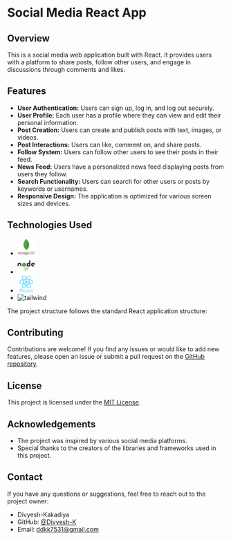 # Social Media React App

## Overview
This is a social media web application built with React. It provides users with a platform to share posts, follow other users, and engage in discussions through comments and likes.

## Features

- **User Authentication:** Users can sign up, log in, and log out securely.
- **User Profile:** Each user has a profile where they can view and edit their personal information.
- **Post Creation:** Users can create and publish posts with text, images, or videos.
- **Post Interactions:** Users can like, comment on, and share posts.
- **Follow System:** Users can follow other users to see their posts in their feed.
- **News Feed:** Users have a personalized news feed displaying posts from users they follow.
- **Search Functionality:** Users can search for other users or posts by keywords or usernames.
- **Responsive Design:** The application is optimized for various screen sizes and devices.


## Technologies Used
- <img src="https://raw.githubusercontent.com/devicons/devicon/master/icons/mongodb/mongodb-original-wordmark.svg" alt="mongodb" width="40" height="40"/>  
- <img src="https://raw.githubusercontent.com/devicons/devicon/master/icons/nodejs/nodejs-original-wordmark.svg" alt="nodejs" width="40" height="40"/>  
- <img src="https://raw.githubusercontent.com/devicons/devicon/master/icons/react/react-original-wordmark.svg" alt="react" width="40" height="40"/> 
- <img src="https://www.vectorlogo.zone/logos/tailwindcss/tailwindcss-icon.svg" alt="tailwind" width="40" height="40"/>


The project structure follows the standard React application structure:

## Contributing

Contributions are welcome! If you find any issues or would like to add new features, please open an issue or submit a pull request on the [GitHub repository](https://github.com/riteshk-007/Social-media-react-app).

## License

This project is licensed under the [MIT License](LICENSE).

## Acknowledgements

- The project was inspired by various social media platforms.
- Special thanks to the creators of the libraries and frameworks used in this project.

## Contact

If you have any questions or suggestions, feel free to reach out to the project owner:

- Divyesh-Kakadiya
- GitHub: [@Divyesh-K](https://github.com/Divyesh-K)
- Email: ddkk7531@gmail.com
